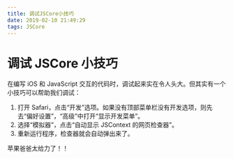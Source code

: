 ```yaml
---
title: 调试JSCore小技巧
date: 2019-02-10 21:49:29
tags: JSCore
---
```


# 调试 JSCore 小技巧

在编写 iOS 和 JavaScript 交互的代码时，调试起来实在令人头大。但其实有一个小技巧可以帮助我们调试：

1. 打开 Safari，点击“开发”选项。如果没有顶部菜单栏没有开发选项，则先去“偏好设置”，“高级”中打开“显示开发菜单”。
2. 选择“模拟器”，点击“自动显示 JSContext 的网页检查器”。
3. 重新运行程序，检查器就会自动弹出来了。

苹果爸爸太给力了！！